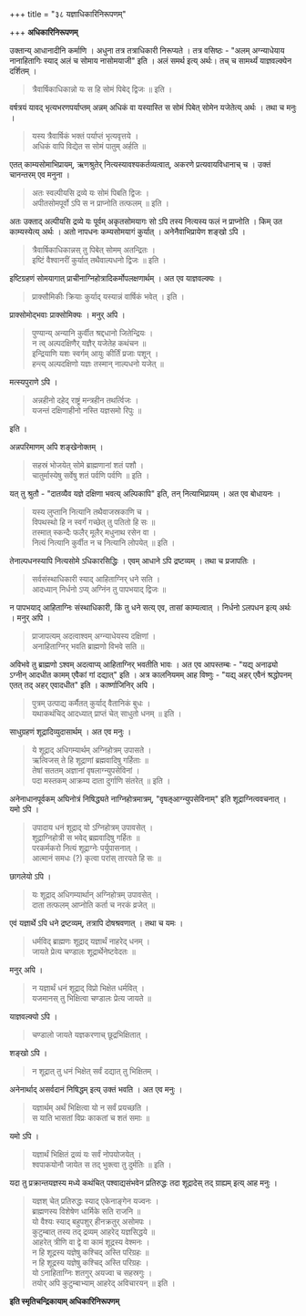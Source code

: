 +++
title = "३८ यज्ञाधिकारिनिरूपणम्"

+++
**अधिकारिनिरूपणम्**

उक्तान्य् आधानादीनि कर्माणि । अधुना तत्र तत्राधिकारी निरूप्यते । तत्र वसिष्ठः -  "अलम् अग्न्याधेयाय नानाहितागिः स्याद् अलं च सोमाय नासोमयाजी" इति । अलं समर्थ इत्य् अर्थः। तच् च सामर्थ्यं याज्ञवल्क्येन दर्शितम् ।

> त्रैवार्षिकाधिकान्नो यः स हि सोमं पिबेद् द्विजः ॥ इति ।

वर्षत्रयं यावद् भृत्यभरणपर्याप्तम् अन्नम् अधिकं वा यस्यास्ति स सोमं पिबेत् सोमेन यजेतेत्य् अर्थः । तथा च मनुः ।

> यस्य त्रैवार्षिकं भक्तं पर्याप्तं भृत्यवृत्तये ।  
> अधिकं वापि विद्येत स सोमं पातुम् अर्हति ॥

एतत् काम्यसोमाभिप्रायम्, ऋणश्रुतेर् नित्यस्यावश्यकर्तव्यत्वात्, अकरणे प्रत्यवायविधानाच् च । उक्तं चानन्तरम् एव मनुना ।

> अतः स्वल्पीयसि द्रव्ये यः सोमं पिबति द्विजः ।  
> अपीतसोमपूर्वो ऽपि स न प्राप्नोति तत्फलम् ॥ इति ।

अतः उक्ताद् अल्पीयसि द्रव्ये यः पूर्वम् अकृतसोमयागः सो ऽपि तस्य नित्यस्य फलं न प्राप्नोति । किम् उत काम्यस्येत्य् अर्थः । अतो नापधनः कम्यसोमयागं कुर्यात् । अनेनैवाभिप्रायेण शङ्खो ऽपि ।

> त्रैवार्षिकाधिकान्नस् तु पिबेत् सोमम् अतन्द्रितः ।  
> इष्टिं वैश्वानरीं कुर्यात् तथैवाल्पधनो द्विजः ॥ इति ।

इष्टिग्रहणं सोमयागात् प्राचीनाग्निहोत्रादिकर्मोपलक्षणार्थम् । अत एव याज्ञवल्क्यः ।

> प्राक्सौमिकीः क्रियाः कुर्याद् यस्यान्नं वार्षिकं भवेत् । इति ।

प्राक्सोमोद्भवाः प्राक्सोमिक्यः । मनुर् अपि ।

> पुण्यान्य् अन्यानि कुर्वीत श्रद्दधानो जितेन्द्रियः ।  
> न त्व् अल्पदक्षिणैर् यज्ञैर् यजेतेह कथंचन ॥  
> इन्द्रियाणि यशः स्वर्गम् आयुः कीर्तिं प्रजाः पशून् ।  
> हन्त्य् अल्पदक्षिणो यज्ञः तस्मान् नाल्पधनो यजेत् ॥

मत्स्यपुराणे ऽपि ।

> अन्नहीनो दहेद् राष्ट्रं मन्त्रहीन तथर्त्विजः ।  
> यजन्तं दक्षिणाहीनो नस्ति यज्ञसमो रिपुः ॥ 

इति ।

अन्नपरिमाणम् अपि शङ्खेनोक्तम् ।

> सहस्रं भोजयेत् सोमे ब्राह्मणानां शतं पशौ ।  
> चातुर्मास्येषु सर्वेषु शतं पर्वणि पर्वणि ॥ इति ।

यत् तु श्रुतौ -  "दातव्यैव यज्ञे दक्षिणा भवत्य् अल्पिकापि" इति, तन् नित्याभिप्रायम् । अत एव बोधायनः ।

> यस्य लुप्तानि नित्यानि तथैवाजस्रकाणि च ।  
> विपथस्थो हि न स्वर्गं गच्छेत् तु पतितो हि सः ॥  
> तस्मात् स्कन्दैः फलैर् मूलैर् मधुनाथ रसेन वा ।  
> नित्यं नित्यानि कुर्वीत न च नित्यानि लोपयेत् ॥ इति ।

तेनाल्पधनस्यापि नित्यसोमे ऽधिकारसिद्धिः । एवम् आधाने ऽपि द्रष्टव्यम् । तथा च प्रजापतिः ।

> सर्वसंस्थाधिकारी स्याद् आहिताग्निर् धने सति ।  
> आदध्यान् निर्धनो ऽप्य् अग्निंन तु पापभयाद् द्विजः ॥

न पापभयाद् आहिताग्निः संस्थाधिकारी, किं तु धने सत्य् एव, तासां काम्यत्वात् । निर्धनो ऽलपधन इत्य् अर्थः । मनुर् अपि ।

> प्राजापत्यम् अदत्वाश्वम् अग्न्याधेयस्य दक्षिणां ।  
> अनाहिताग्निर् भवति ब्राह्मणो विभवे सति ॥

अविभवे तु ब्राह्मणो ऽश्वम् अदत्वाप्य् आहिताग्निर् भवतीति भावः । अत एव आपस्तम्बः -  "यद्य् अनाढ्यो ऽग्नीन् आदधीत कामम् एवैकां गां दद्यात्" इति । अत्र कालनियमम् आह विष्णुः -  "यद्य् अहर् एवैनं श्रद्धोपनम् एतत् तद् अहर् एवादधीत" इति । कार्ष्णाजिनिर् अपि ।

> पुत्रम् उत्पाद्य कर्मैतत् कुर्याद् वैतानिकं बुधः ।  
> यथाकथंचिद् आदध्यात् प्राप्तं चेत् साधुतो धनम् ॥ इति ।

साधुग्रहणं शूद्रादिव्युदासार्थम् । अत एव मनुः ।

> ये शूद्राद् अधिगम्यार्थम् अग्निहोत्रम् उपासते ।  
> ऋत्विजस् ते हि शूद्राणां ब्रह्मवादिषु गर्हिताः ॥  
> तेषां सततम् अज्ञानां वृषलाग्न्युपसेविनां ।  
> पदा मस्तकम् आक्रम्य दाता दुर्गाणि संतरेत् ॥ इति ।

अनेनाधानपूर्वकम् अघिनोत्रं निषिद्ध्यते नाग्निहोत्रमात्रम्, "वृषऌआग्न्युपसेविनाम्" इति शूद्राग्नित्ववचनात् । यमो ऽपि ।

> उपादाय धनं शूद्राद् यो ऽग्निहोत्रम् उपावसेत् ।  
> शूद्राग्निहोत्री स भवेद् ब्रह्मवादिषु गर्हितः ॥  
> परकर्मकरो नित्यं शूद्राग्नेः पर्युपासनात् ।  
> आत्मानं समधः (?) कृत्वा परांस् तारयते हि सः ॥

छागलेयो ऽपि ।

> यः शूद्राद् अधिगम्यार्थान् अग्निहोत्रम् उपावसेत् ।  
> दाता तत्फलम् आप्नोति कर्ता च नरकं व्रजेत् ॥

एवं यज्ञार्थे ऽपि धने द्रष्टव्यम्, तत्रापि दोषश्रवणात् । तथा च यमः ।

> धर्मविद् ब्राह्मणः शूद्राद् यज्ञार्थं नाहरेद् धनम् ।  
> जायते प्रेत्य चण्डालः शूद्रार्थेनेष्टवेदतः ॥

मनुर् अपि ।

> न यज्ञार्थं धनं शूद्राद् विप्रो भिक्षेत धर्मवित् ।  
> यजमानस् तु भिक्षित्वा चण्डालः प्रेत्य जायते ॥

याज्ञवल्क्यो ऽपि ।

> चण्डालो जायते यज्ञकरणाच् छूद्रभिक्षितात् ।

शङ्खो ऽपि ।

> न शूद्रात् तु धनं भिक्षेत् सर्वं दद्यात् तु भिक्षितम् ।

अनेनार्थाद् असर्वदानं निषिद्धम् इत्य् उक्तं भवति । अत एव मनुः ।

> यज्ञार्थम् अर्थं भिक्षित्वा यो न सर्वं प्रयच्छति ।  
> स याति भासतां विप्रः काकतां च शतं समाः ॥

यमो ऽपि ।

> यज्ञार्थं भिक्षितं द्रव्यं यः सर्वं नोपयोजयेत् ।  
> श्वपाकयोनौ जायेत स तद् भुक्त्वा तु दुर्मतिः ॥ इति ।

यदा तु प्रक्रान्तयज्ञस्य मध्ये कथंचित् पश्वाद्यसंभवेन प्रतिरुद्धः तदा शूद्रादेस् तद् ग्राह्यम् इत्य् आह मनुः ।

> यज्ञश् चेत् प्रतिरुद्धः स्याद् एकेनाङ्गेन यज्वनः ।  
> ब्राह्मणस्य विशेषेण धार्मिके सति राजनि ॥  
> यो वैश्यः स्याद् बहुपशुर् हीनक्रतुर् असोमपः ।  
> कुटुम्बात् तस्य तद् द्रव्यम् आहरेद् यज्ञसिद्धये ॥  
> आहरेत् त्रीणि वा द्वे वा कामं शूद्रस्य वेश्मनः ।  
> न हि शूद्रस्य यज्ञेषु कश्चिद् अस्ति परिग्रहः ॥  
> न हि शूद्रस्य यज्ञेषु कश्चिद् अस्ति परिग्रहः ।  
> यो ऽनाहिताग्निः शतगुर् अयज्वा च सहस्रगुः ।  
> तयोर् अपि कुटुम्बाभ्याम् आहरेद् अविचारयन् ॥ इति ।

**इति स्मृतिचन्द्रिकायाम् अधिकारिनिरूपणम्**
